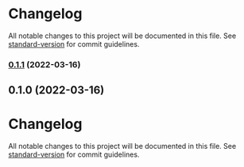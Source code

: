 # Changelog

All notable changes to this project will be documented in this file. See [standard-version](https://github.com/conventional-changelog/standard-version) for commit guidelines.

### [0.1.1](https://github.com/Mathew-Seliverstov/ImmigrantsFrontend/compare/v0.1.0...v0.1.1) (2022-03-16)

## 0.1.0 (2022-03-16)

# Changelog

All notable changes to this project will be documented in this file. See [standard-version](https://github.com/conventional-changelog/standard-version) for commit guidelines.

